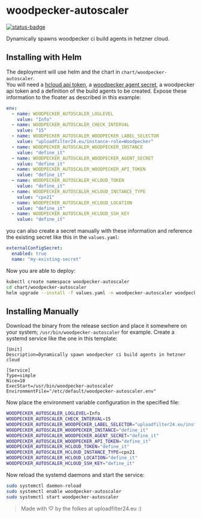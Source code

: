# woodpecker-autoscaler

[![status-badge](https://woodpecker.uploadfilter24.eu/api/badges/8/status.svg)](https://woodpecker.uploadfilter24.eu/repos/8)

Dynamically spawns woodpecker ci build agents in hetzner cloud.

## Installing with Helm

The deployment will use helm and the chart in `chart/woodpecker-autoscaler`.  
You will need a [hcloud api token](https://docs.hetzner.com/cloud/api/getting-started/generating-api-token/), a [woodpecker agent secret](https://woodpecker-ci.org/docs/administration/agent-config#woodpecker_agent_secret), a woodpecker api token and a definition of the build agents to be created.
Expose these information to the floater as described in this example:

```yaml
env:
  - name: WOODPECKER_AUTOSCALER_LOGLEVEL
    value: "Info"
  - name: WOODPECKER_AUTOSCALER_CHECK_INTERVAL
    value: "15"
  - name: WOODPECKER_AUTOSCALER_WOODPECKER_LABEL_SELECTOR
    value: "uploadfilter24.eu/instance-role=Woodpecker"
  - name: WOODPECKER_AUTOSCALER_WOODPECKER_INSTANCE
    value: "define_it"
  - name: WOODPECKER_AUTOSCALER_WOODPECKER_AGENT_SECRET
    value: "define_it"
  - name: WOODPECKER_AUTOSCALER_WOODPECKER_API_TOKEN
    value: "define_it"
  - name: WOODPECKER_AUTOSCALER_HCLOUD_TOKEN
    value: "define_it"
  - name: WOODPECKER_AUTOSCALER_HCLOUD_INSTANCE_TYPE
    value: "cpx21"
  - name: WOODPECKER_AUTOSCALER_HCLOUD_LOCATION
    value: "define_it"
  - name: WOODPECKER_AUTOSCALER_HCLOUD_SSH_KEY
    value: "define_it"
```

you can also create a secret manually with these information and reference the existing secret like this in the `values.yaml`:

```yaml
externalConfigSecret:
  enabled: true
  name: "my-existing-secret"
```

Now you are able to deploy:

```bash
kubectl create namespace woodpecker-autoscaler
cd chart/woodpecker-autoscaler
helm upgrade --install -f values.yaml -n woodpecker-autoscaler woodpecker-autoscaler ./
```

## Installing Manually

Download the binary from the release section and place it somewhere on your system; `/usr/bin/woodpecker-autoscaler` for example.
Create a systemd service like the one in this template:

```systemd
[Unit]
Description=Dynamically spawn woodpecker ci build agents in hetzner cloud

[Service]
Type=simple
Nice=10
ExecStart=/usr/bin/woodpecker-autoscaler
EnvironmentFile="/etc/default/woodpecker-autoscaler.env"
```

Now place the environment variable configuration in the specified file:

```bash
WOODPECKER_AUTOSCALER_LOGLEVEL=Info
WOODPECKER_AUTOSCALER_CHECK_INTERVAL=15
WOODPECKER_AUTOSCALER_WOODPECKER_LABEL_SELECTOR="uploadfilter24.eu/instance-role=Woodpecker"
WOODPECKER_AUTOSCALER_WOODPECKER_INSTANCE="define_it"
WOODPECKER_AUTOSCALER_WOODPECKER_AGENT_SECRET="define_it"
WOODPECKER_AUTOSCALER_WOODPECKER_API_TOKEN="define_it"
WOODPECKER_AUTOSCALER_HCLOUD_TOKEN="define_it"
WOODPECKER_AUTOSCALER_HCLOUD_INSTANCE_TYPE=cpx21
WOODPECKER_AUTOSCALER_HCLOUD_LOCATION="define_it"
WOODPECKER_AUTOSCALER_HCLOUD_SSH_KEY="define_it"
```

Now reload the systemd daemons and start the service:

```bash
sudo systemctl daemon-reload
sudo systemctl enable woodpecker-autoscaler
sudo systemctl start woodpecker-autoscaler
```

> Made with ♡ by the folkes at uploadfilter24.eu :)